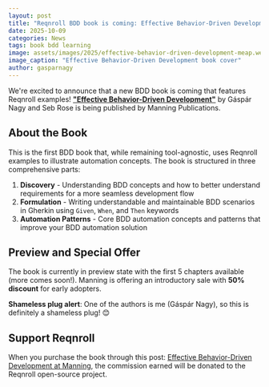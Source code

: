 ```yaml
---
layout: post
title: "Reqnroll BDD book is coming: Effective Behavior-Driven Development"
date: 2025-10-09
categories: News
tags: book bdd learning
image: assets/images/2025/effective-behavior-driven-development-meap.webp
image_caption: "Effective Behavior-Driven Development book cover"
author: gasparnagy
---
```


We're excited to announce that a new BDD book is coming that features Reqnroll examples! [**"Effective Behavior-Driven Development"**](https://www.manning.com/books/effective-behavior-driven-development?utm_source=nagy&utm_medium=affiliate&utm_campaign=book_nagy&a_aid=nagy&a_bid=135b848a&chan=mm_rnr) by Gáspár Nagy and Seb Rose is being published by Manning Publications.

## About the Book

This is the first BDD book that, while remaining tool-agnostic, uses Reqnroll examples to illustrate automation concepts. The book is structured in three comprehensive parts:

1. **Discovery** - Understanding BDD concepts and how to better understand requirements for a more seamless development flow
2. **Formulation** - Writing understandable and maintainable BDD scenarios in Gherkin using `Given`, `When`, and `Then` keywords
3. **Automation Patterns** - Core BDD automation concepts and patterns that improve your BDD automation solution

## Preview and Special Offer

The book is currently in preview state with the first 5 chapters available (more comes soon!). Manning is offering an introductory sale with **50% discount** for early adopters.

**Shameless plug alert**: One of the authors is me (Gáspár Nagy), so this is definitely a shameless plug! 😊

## Support Reqnroll

When you purchase the book through this post: [Effective Behavior-Driven Development at Manning](https://www.manning.com/books/effective-behavior-driven-development?utm_source=nagy&utm_medium=affiliate&utm_campaign=book_nagy&a_aid=nagy&a_bid=135b848a&chan=mm_rnr), the commission earned will be donated to the Reqnroll open-source project.

